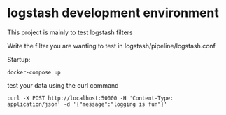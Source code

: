 # logstash development environment

This project is mainly to test logstash filters

Write the filter you are wanting to test in logstash/pipeline/logstash.conf

Startup:

`docker-compose up`

test your data using the curl command

`curl -X POST http://localhost:50000 -H 'Content-Type: application/json' -d '{"message":"logging is fun"}'`
